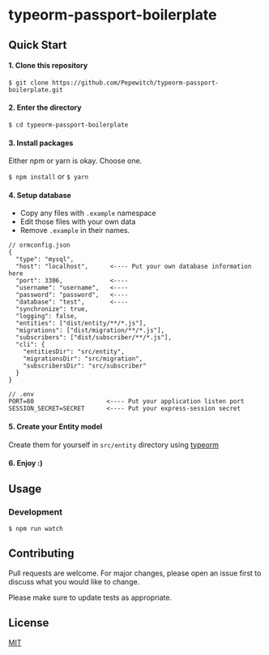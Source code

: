 # typeorm-passport-boilerplate

## Quick Start
#### 1. Clone this repository
`$ git clone https://github.com/Pepewitch/typeorm-passport-boilerplate.git`
#### 2. Enter the directory
`$ cd typeorm-passport-boilerplate`
#### 3. Install packages
Either npm or yarn is okay. Choose one.

`$ npm install` or `$ yarn`
#### 4. Setup database
- Copy any files with `.example` namespace
- Edit those files with your own data
- Remove `.example` in their names.
```
// ormconfig.json
{
  "type": "mysql",
  "host": "localhost",      <---- Put your own database information here
  "port": 3306,             <----
  "username": "username",   <----
  "password": "password",   <----
  "database": "test",       <----
  "synchronize": true,
  "logging": false,
  "entities": ["dist/entity/**/*.js"],
  "migrations": ["dist/migration/**/*.js"],
  "subscribers": ["dist/subscriber/**/*.js"],
  "cli": {
    "entitiesDir": "src/entity",
    "migrationsDir": "src/migration",
    "subscribersDir": "src/subscriber"
  }
}

```
```
// .env
PORT=80                    <---- Put your application listen port
SESSION_SECRET=SECRET      <---- Put your express-session secret
```
#### 5. Create your Entity model
Create them for yourself in `src/entity` directory using [typeorm](https://github.com/typeorm/typeorm)
#### 6. Enjoy :)
## Usage
### Development

```
$ npm run watch
```

## Contributing
Pull requests are welcome. For major changes, please open an issue first to discuss what you would like to change.

Please make sure to update tests as appropriate.

## License
[MIT](https://choosealicense.com/licenses/mit/)
